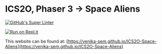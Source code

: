 # ICS2O, Phaser 3 → Space Aliens
[![GitHub's Super Linter](https://github.com/venika-sem/ICS2O-Space-Aliens/workflows/GitHub's%20Super%20Linter/badge.svg)](https://github.com/venika-sem/ICS2O-Space-Aliens/actions)

[![Run on Repl.it](https://repl.it/badge/github/venika-sem/ICS2O-Space-Aliens)](https://repl.it/github/venika-sem/ICS2O-Space-Aliens)

This website can be found at: [https://venika-sem.github.io/ICS2O-Space-Aliens](https://venika-sem.github.io/ICS2O-Space-Aliens)